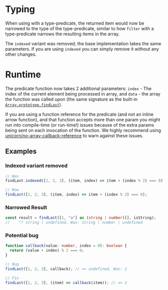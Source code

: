 # Typing

When using with a type-predicate, the returned item would now be narrowed to the
type of the type-predicate, similar to how `filter` with a type-predicate
narrows the resulting items in the array.

The `indexed` variant was removed; the base implementation takes the same
parameters. If you are using `indexed` you can simply remove it without any
other changes.

# Runtime

The predicate function now takes 2 additional parameters: `index` - The index of
the current element being processed in array, and `data` - the array the
function was called upon (the same signature as the built-in
[`Array.prototype.findLast`](https://developer.mozilla.org/en-US/docs/Web/JavaScript/Reference/Global_Objects/Array/findLast)).

If you are using a function reference for the predicate (and not an inline arrow
function), and that function accepts more than one param you might run into
compile-time (or run-time!) issues because of the extra params being sent on
each invocation of the function. We highly recommend using [unicorn/no-array-callback-reference](https://github.com/sindresorhus/eslint-plugin-unicorn/blob/main/docs/rules/no-array-callback-reference.md)
to warn against these issues.

## Examples

### Indexed variant removed

```ts
// Was
findLast.indexed([1, 2, 3], (item, index) => item + (index % 2) === 0);

// Now
findLast([1, 2, 3], (item, index) => item + (index % 2) === 0);
```

### Narrowed Result

```ts
const result = findLast([1, "a"] as (string | number)[], isString);
//    ^? string | undefined, Was: string | number | undefined
```

### Potential bug

```ts
function callback(value: number, index = 0): boolean {
  return (value + index) % 2 === 0;
}

// Bug
findLast([1, 2, 3], callback); // => undefined, Was: 2

// Fix
findLast([1, 2, 3], (item) => callback(item)); // => 2
```
